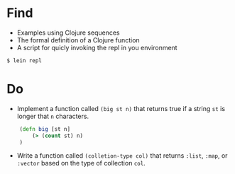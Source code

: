 # Find

- Examples using Clojure sequences
- The formal definition of a Clojure function
- A script for quicly invoking the repl in you environment

```bash
$ lein repl
```

# Do

- Implement a function called `(big st n)` that returns true if a string `st` is longer that `n` characters.

```clojure
    (defn big [st n]
        (> (count st) n)
    )
```

- Write a function called `(colletion-type col)` that returns `:list`, `:map`, or `:vector` based on the type of collection `col`.

